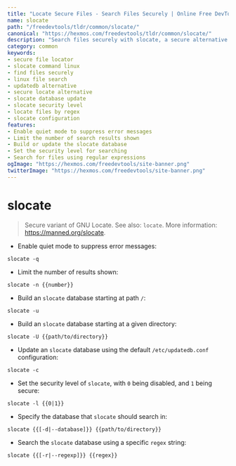 ```yaml
---
title: "Locate Secure Files - Search Files Securely | Online Free DevTools by Hexmos"
name: slocate
path: "/freedevtools/tldr/common/slocate/"
canonical: "https://hexmos.com/freedevtools/tldr/common/slocate/"
description: "Search files securely with slocate, a secure alternative to GNU locate. Find files by name efficiently on Linux systems. Free online tool, no registration required."
category: common
keywords:
- secure file locator
- slocate command linux
- find files securely
- linux file search
- updatedb alternative
- secure locate alternative
- slocate database update
- slocate security level
- locate files by regex
- slocate configuration
features:
- Enable quiet mode to suppress error messages
- Limit the number of search results shown
- Build or update the slocate database
- Set the security level for searching
- Search for files using regular expressions
ogImage: "https://hexmos.com/freedevtools/site-banner.png"
twitterImage: "https://hexmos.com/freedevtools/site-banner.png"
---
```


# slocate

> Secure variant of GNU Locate.
> See also: `locate`.
> More information: <https://manned.org/slocate>.

- Enable quiet mode to suppress error messages:

`slocate -q`

- Limit the number of results shown:

`slocate -n {{number}}`

- Build an `slocate` database starting at path `/`:

`slocate -u`

- Build an `slocate` database starting at a given directory:

`slocate -U {{path/to/directory}}`

- Update an `slocate` database using the default `/etc/updatedb.conf` configuration:

`slocate -c`

- Set the security level of `slocate`, with `0` being disabled, and `1` being secure:

`slocate -l {{0|1}}`

- Specify the database that `slocate` should search in:

`slocate {{[-d|--database]}} {{path/to/directory}}`

- Search the `slocate` database using a specific `regex` string:

`slocate {{[-r|--regexp]}} {{regex}}`
